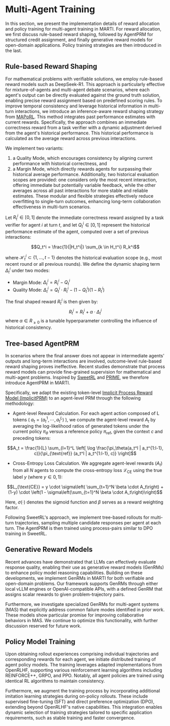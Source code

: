 # Multi-Agent Training

In this section, we present the implementation details of reward allocation and policy training for multi-agent training in MARTI. For reward allocation, we first discuss rule-based reward shaping, followed by AgentPRM for structured credit assignment, and finally generative reward models for open-domain applications. Policy training strategies are then introduced in the last.

## Rule-based Reward Shaping

For mathematical problems with verifiable solutions, we employ rule-based reward models such as DeepSeek-R1. This approach is particularly effective for mixture-of-agents and multi-agent debate scenarios, where each agent's output can be directly evaluated against the ground truth solution, enabling precise reward assignment based on predefined scoring rules.
To improve temporal consistency and leverage historical information in multi-turn interactions, we introduce an inference-aware reward shaping strategy from [MAPoRL](https://arxiv.org/abs/2502.18439). This method integrates past performance estimates with current rewards. 
Specifically, the approach combines an immediate correctness reward from a task verifier with a dynamic adjustment derived from the agent's historical performance. This historical performance is calculated as the average reward across previous interactions.


We implement two variants: 
1. a Quality Mode, which encourages consistency by aligning current performance with historical correctness, and 
2. a Margin Mode, which directly rewards agents for surpassing their historical average performance. Additionally, two historical evaluation scopes are provided: one considers only the most recent interaction, offering immediate but potentially variable feedback, while the other averages across all past interactions for more stable and reliable estimates. These modular and flexible strategies effectively reduce overfitting to single-turn outcomes, enhancing long-term collaboration effectiveness in multi-turn scenarios.

Let $R_t^i \in [0,1]$ denote the immediate correctness reward assigned by a task verifier for agent $i$ at turn $t$, and let $Q_t^i \in [0,1]$ represent the historical performance estimate of the agent, computed over a set of previous interactions:

$$Q_t^i = \frac{1}{|H_t^i|} \sum_{k \in H_t^i} R_k^i$$

where $\mathcal{H}_t^i \subset \{1, \dots, t-1\}$ denotes the historical evaluation scope (e.g., most recent round or all previous rounds). We define the dynamic shaping term $\Delta_t^i$ under two modes:

- Margin Mode: $\Delta_t^i = R_t^i - Q_t^i$
- Quality Mode: $\Delta_t^i = Q_t^i \cdot R_t^i - (1 - Q_t^i)(1 - R_t^i)$

The final shaped reward $R_t^i$ is then given by: 
$$R_t^i = R_t^i + \alpha \cdot \Delta_t^i$$
where $\alpha \in R_{\ge 0}$ is a tunable hyperparameter controlling the influence of historical consistency.

## Tree-based AgentPRM

In scenarios where the final answer does not appear in intermediate agents' outputs and long-term interactions are involved, outcome-level rule-based reward shaping proves ineffective. Recent studies demonstrate that process reward models can provide fine-grained supervision for mathematical and multi-agent problems. Inspired by [SweetRL](https://github.com/facebookresearch/sweet_rl) and [PRIME](https://github.com/PRIME-RL/PRIME), we therefore introduce AgentPRM in MARTI.

Specifically, we adapt the existing token-level [Implicit Process Reward Model (ImplicitPRM)](https://github.com/PRIME-RL/ImplicitPRM) to an agent-level PRM through the following methodology:

- Agent-level Reward Calculation. For each agent action composed of L tokens ( $a_t=(a_t^1,\cdots,a_t^L)$ ), we compute the agent-level reward $A_t$ by averaging the log-likelihood ratios of generated tokens under the current policy $\pi_\theta$ versus a reference policy $\pi_{\text{ref}}$, given the context $c$ and preceding tokens:

$$A_t = \frac{1}{L} \sum_{l=1}^L \left[ \log \frac{\pi_\theta(a_t^l | a_t^{1:l-1}, c)}{\pi_{\text{ref}} (a_t^l | a_t^{1:l-1}, c)} \right]$$

- Cross-Entropy Loss Calculation. We aggregate agent-level rewards ($A_t$) from all $N$ agents to compute the cross-entropy loss $\mathcal{L}_{\text{CE}}$ using the true label $y$ (where $y\in {0,1}$):

$$L_{\text{CE}} = y \cdot \sigma\left( \sum_{t=1}^N \beta \cdot A_t\right) + (1-y) \cdot \left(1 - \sigma\left(\sum_{t=1}^N \beta \cdot A_t\right)\right)$$

Here, $\sigma(\cdot)$ denotes the sigmoid function and $\beta$ serves as a reward weighting factor.

Following SweetRL's approach, we implement tree-based rollouts for multi-turn trajectories, sampling multiple candidate responses per agent at each turn. The AgentPRM is then trained using process-pairs similar to DPO training in SweetRL.


## Generative Reward Models

Recent advances have demonstrated that LLMs can effectively evaluate response quality, enabling their use as generative reward models (GenRMs) to enhance policy model reasoning capabilities. Building on these developments, we implement GenRMs in MARTI for both verifiable and open-domain problems. Our framework supports GenRMs through either local vLLM engines or OpenAI-compatible APIs, with a defined GenRM that assigns scalar rewards to given problem-trajectory pairs.

Furthermore, we investigate specialized GenRMs for multi-agent systems (MAS) that explicitly address common failure modes identified in prior work. These models show particular promise for improving collaborative behaviors in MAS. We continue to optimize this functionality, with further discussion reserved for future work.

## Policy Model Training

Upon obtaining rollout experiences comprising individual trajectories and corresponding rewards for each agent, we initiate distributed training of agent policy models. The training leverages adapted implementations from OpenRLHF, supporting various reinforcement learning algorithms including REINFORCE++, GRPO, and PPO. Notably, all agent policies are trained using identical RL algorithms to maintain consistency.

Furthermore, we augment the training process by incorporating additional imitation learning strategies during on-policy rollouts. These include supervised fine-tuning (SFT) and direct preference optimization (DPO), extending beyond OpenRLHF's native capabilities. This integration enables dynamic selection of training strategies tailored to specific application requirements, such as stable training and faster convergence.
